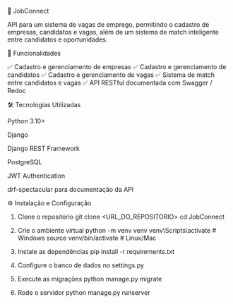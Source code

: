 🚀 JobConnect

API para um sistema de vagas de emprego, permitindo o cadastro de empresas, candidatos e vagas, além de um sistema de match inteligente entre candidatos e oportunidades.

📌 Funcionalidades

✅ Cadastro e gerenciamento de empresas
✅ Cadastro e gerenciamento de candidatos
✅ Cadastro e gerenciamento de vagas
✅ Sistema de match entre candidatos e vagas
✅ API RESTful documentada com Swagger / Redoc

🛠️ Tecnologias Utilizadas

Python 3.10+

Django

Django REST Framework

PostgreSQL

JWT Authentication

drf-spectacular
 para documentação da API

⚙️ Instalação e Configuração
1. Clone o repositório
git clone <URL_DO_REPOSITORIO>
cd JobConnect

2. Crie o ambiente virtual
python -m venv venv
venv\Scripts\activate   # Windows
source venv/bin/activate   # Linux/Mac

3. Instale as dependências
pip install -r requirements.txt

4. Configure o banco de dados no settings.py


5. Execute as migrações
python manage.py migrate

6. Rode o servidor
python manage.py runserver
